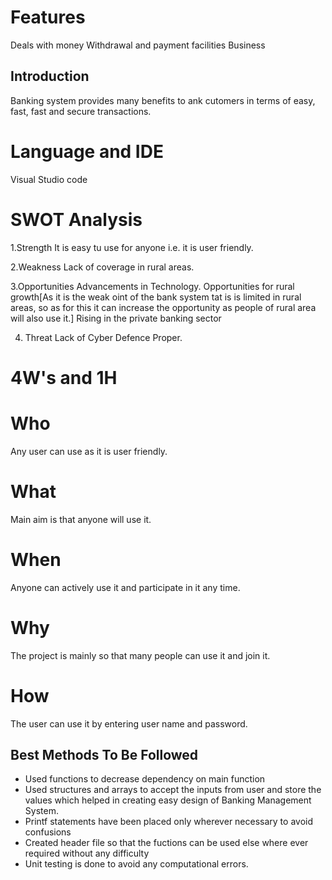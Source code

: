 # Features
Deals with money
Withdrawal and payment facilities
Business

## Introduction
Banking system provides many benefits to ank cutomers in terms of easy, fast, fast and secure transactions.


# Language and IDE

Visual Studio code


# SWOT Analysis

1.Strength
    It is easy tu use for anyone i.e. it is user friendly.
    
2.Weakness
    Lack of coverage in rural areas.
    
3.Opportunities
    Advancements in Technology.
    Opportunities for rural growth[As it is the weak oint of the bank system tat is is limited in rural areas, so as for this it can increase the opportunity as people of rural area will also use it.]
    Rising in the private banking sector
    
4. Threat
     Lack of Cyber Defence Proper.
     
     
# 4W's and 1H

# Who
Any user can use as it is user friendly.

# What
Main aim is that anyone will use it.

# When
Anyone can actively use it and participate in it any time.

# Why
The project is mainly so that many people can use it and join it.

# How
The user can use it by entering user name and password.
    
## Best Methods To Be Followed

* Used functions to decrease dependency on main function
* Used structures and arrays to accept the inputs from user and store the values which helped in creating easy design of Banking Management System.
* Printf statements have been placed only wherever necessary to avoid confusions
* Created header file so that the fuctions can be used else where ever required without any difficulty
* Unit testing is done to avoid any computational errors.
